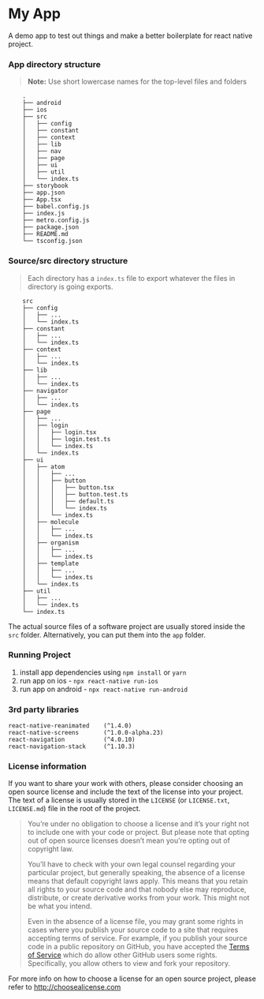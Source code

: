 # **My App**

A demo app to test out things and make a better boilerplate for react native project.

### App directory structure
> **Note:** Use short lowercase names for the top-level files and folders

``` 
    .
    ├── android                     
    ├── ios                         
    ├── src                         
    │   ├── config                           
    │   ├── constant                
    │   ├── context                 
    │   ├── lib                     
    │   ├── nav                     
    │   ├── page                    
    │   ├── ui           
    │   ├── util                    
    │   └── index.ts                
    ├── storybook                   
    ├── app.json
    ├── App.tsx                     
    ├── babel.config.js
    ├── index.js
    ├── metro.config.js                    
    ├── package.json
    ├── README.md 
    └── tsconfig.json

```

### Source/src directory structure
> Each directory has a `index.ts` file to export whatever the files in directory is going exports.
> 
```
    src                         
    ├── config                  
    │   ├── ...   
    │   └── index.ts            
    ├── constant                
    │   ├── ...                 
    │   └── index.ts            
    ├── context                 
    │   ├── ...                 
    │   └── index.ts            
    ├── lib                     
    │   ├── ...                 
    │   └── index.ts            
    ├── navigator                     
    │   ├── ...                 
    │   └── index.ts            
    ├── page                    
    │   ├── ...                 
    │   ├── login              
    │   │   ├── login.tsx      
    │   │   ├── login.test.ts  
    │   │   └── index.ts        
    │   └── index.ts            
    ├── ui                      
    │   ├── atom                
    │   │   ├── ...             
    │   │   ├── button          
    │   │   │   ├── button.tsx  
    │   │   │   ├── button.test.ts 
    │   │   │   ├── default.ts 
    │   │   │   └── index.ts                
    │   │   └── index.ts        
    │   ├── molecule
    │   │   ├── ...             
    │   │   └── index.ts       
    │   ├── organism
    │   │   ├── ...             
    │   │   └── index.ts       
    │   ├── template
    │   │   ├── ...             
    │   │   └── index.ts                           
    │   └── index.ts            
    ├── util                    
    │   ├── ...                 
    │   └── index.ts            
    └── index.ts
```    

The actual source files of a software project are usually stored inside the
`src` folder. Alternatively, you can put them into the `app` folder.

### Running Project
   1) install app dependencies using `npm install` or `yarn`
   2) run app on ios - `npx react-native run-ios`
   3) run app on android - `npx react-native run-android`

### 3rd party libraries
    react-native-reanimated    (^1.4.0)
    react-native-screens       (^1.0.0-alpha.23)
    react-navigation           (^4.0.10)
    react-navigation-stack     (^1.10.3)
    
### License information

If you want to share your work with others, please consider choosing an open
source license and include the text of the license into your project.
The text of a license is usually stored in the `LICENSE` (or `LICENSE.txt`,
`LICENSE.md`) file in the root of the project.

> You’re under no obligation to choose a license and it’s your right not to
> include one with your code or project. But please note that opting out of
> open source licenses doesn’t mean you’re opting out of copyright law.
>
> You’ll have to check with your own legal counsel regarding your particular
> project, but generally speaking, the absence of a license means that default
> copyright laws apply. This means that you retain all rights to your source
> code and that nobody else may reproduce, distribute, or create derivative
> works from your work. This might not be what you intend.
>
> Even in the absence of a license file, you may grant some rights in cases
> where you publish your source code to a site that requires accepting terms
> of service. For example, if you publish your source code in a public
> repository on GitHub, you have accepted the [Terms of Service](https://help.github.com/articles/github-terms-of-service)
> which do allow other GitHub users some rights. Specifically, you allow others
> to view and fork your repository.

For more info on how to choose a license for an open source project, please
refer to http://choosealicense.com
